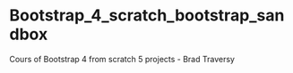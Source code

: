 # Bootstrap_4_scratch_bootstrap_sandbox
Cours of Bootstrap 4 from scratch 5 projects -  Brad Traversy
